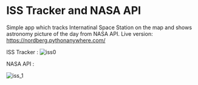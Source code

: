 # ISS Tracker and NASA API

Simple app which tracks Internatinal Space Station on the map and shows astronomy picture of the day from NASA API.
Live version: https://nordberg.pythonanywhere.com/

ISS Tracker :
![iss0](https://user-images.githubusercontent.com/25902724/231467084-3a4fb2e1-2fcb-4fcf-a964-c7b0bdcc8112.png)

NASA API : 

![iss_1](https://user-images.githubusercontent.com/25902724/231467199-94098bdb-be99-4676-b386-3eba5c250c6c.png)

